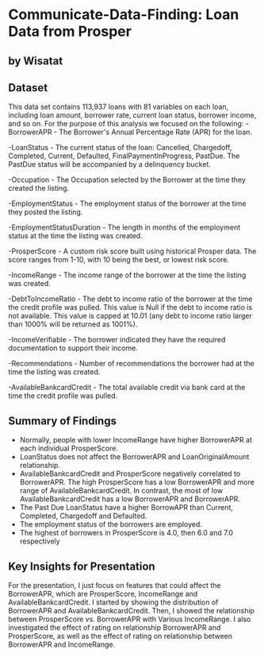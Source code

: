 # Communicate-Data-Finding: Loan Data from Prosper
## by Wisatat

## Dataset
This data set contains 113,937 loans with 81 variables on each loan, including loan amount, borrower rate, current loan status, borrower income, and so on.
For the purpose of this analysis we focused on the following:
-BorrowerAPR - The Borrower's Annual Percentage Rate (APR) for the loan.

-LoanStatus - The current status of the loan: Cancelled,  Chargedoff, Completed, Current, Defaulted, FinalPaymentInProgress, PastDue. The PastDue status will be accompanied by a delinquency bucket.

-Occupation - The Occupation selected by the Borrower at the time they created the listing.

-EmploymentStatus - The employment status of the borrower at the time they posted the listing.

-EmploymentStatusDuration - The length in months of the employment status at the time the listing was created.

-ProsperScore - A custom risk score built using historical Prosper data. The score ranges from 1-10, with 10 being the best, or lowest risk score.

-IncomeRange - The income range of the borrower at the time the listing was created.

-DebtToIncomeRatio - The debt to income ratio of the borrower at the time the credit profile was pulled. This value is Null if the debt to income ratio is not available. This value is capped at 10.01 (any debt to income ratio larger than 1000% will be returned as 1001%).

-IncomeVerifiable - The borrower indicated they have the required documentation to support their income.

-Recommendations - Number of recommendations the borrower had at the time the listing was created.

-AvailableBankcardCredit - The total available credit via bank card at the time the credit profile was pulled.


## Summary of Findings
- Normally, people with lower IncomeRange have higher BorrowerAPR at each individual ProsperScore.
- LoanStatus does not affect the BorrowerAPR and LoanOriginalAmount relationship.
- AvailableBankcardCredit and ProsperScore negatively correlated to BorrowerAPR. The high ProsperScore has a low BorrowerAPR and more range of AvailableBankcardCredit. In contrast, the most of low AvailableBankcardCredit has a low BorrowerAPR and BorrowerAPR.
- The Past Due LoanStatus have a higher BorrowAPR than Current, Completed, Chargedoff and Defaulted.
- The employment status of the borrowers are employed.
- The highest of borrowers in ProsperScore is 4.0, then 6.0 and 7.0 respectively


## Key Insights for Presentation

For the presentation, I just focus on features that could affect the BorrowerAPR, which are ProsperScore, IncomeRange and AvailableBankcardCredit. I started by showing the distribution of BorrowerAPR and AvailableBankcardCredit. Then, I showed the relationship between ProsperScore vs. BorrowerAPR with Various IncomeRange. I also investigated the effect of rating on relationship BorrowerAPR and ProsperScore, as well as the effect of rating on relationship between BorrowerAPR and IncomeRange.
